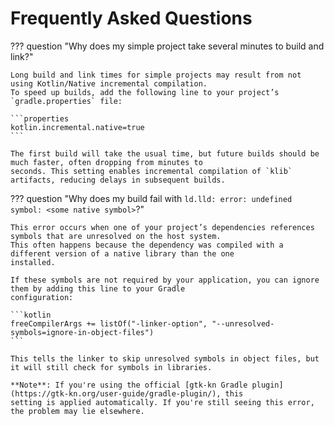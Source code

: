 # Frequently Asked Questions

??? question "Why does my simple project take several minutes to build and link?"

    Long build and link times for simple projects may result from not using Kotlin/Native incremental compilation.
    To speed up builds, add the following line to your project’s `gradle.properties` file:

    ```properties
    kotlin.incremental.native=true
    ```

    The first build will take the usual time, but future builds should be much faster, often dropping from minutes to
    seconds. This setting enables incremental compilation of `klib` artifacts, reducing delays in subsequent builds.

??? question "Why does my build fail with `ld.lld: error: undefined symbol: <some native symbol>`?"

    This error occurs when one of your project’s dependencies references symbols that are unresolved on the host system.
    This often happens because the dependency was compiled with a different version of a native library than the one
    installed.

    If these symbols are not required by your application, you can ignore them by adding this line to your Gradle
    configuration:

    ```kotlin
    freeCompilerArgs += listOf("-linker-option", "--unresolved-symbols=ignore-in-object-files")
    ```

    This tells the linker to skip unresolved symbols in object files, but it will still check for symbols in libraries.

    **Note**: If you're using the official [gtk-kn Gradle plugin](https://gtk-kn.org/user-guide/gradle-plugin/), this
    setting is applied automatically. If you're still seeing this error, the problem may lie elsewhere.
